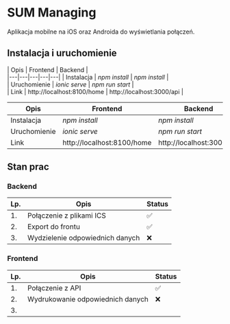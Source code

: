 # SUM Managing

Aplikacja mobilne na iOS oraz Androida do wyświetlania połączeń.

## Instalacja i uruchomienie

|   Opis | Frontend  | Backend  |  
|---|---|---|---|---|
|  Instalacja |  *npm install* | *npm install*  |  
|  Uruchomienie |  *ionic serve* | *npm run start*  |  
|  Link |  http://localhost:8100/home | http://localhost:3000/api  |  

| Opis 			| Frontend		  | Backend         |
| -------------- | --------------- | --------------- |
| Instalacja 		| *npm install*    | *npm install* |
| Uruchomienie 	| *ionic serve* 	  | *npm run start* |
| Link  			| http://localhost:8100/home | http://localhost:3000/api |


## Stan prac

### Backend

|   Lp. | Opis  | Status  |  
| ------------- | ------------- | ------------- |
|  1.  |  Połączenie z plikami ICS | ✅ |  
|  2. | Export do frontu |  ✅  |  
|  3. | Wydzielenie odpowiednich danych | ❌ | 

### Frontend

|   Lp. | Opis  | Status  |  
|---|---|---|
|  1.  |  Połączenie z API | ✅ |  
|  2. | Wydrukowanie odpowiednich danych | ❌ |  
|  3. |  |  |  
